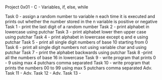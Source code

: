 Project 0x01 - C - Variables, if, else, while

Task 0 - assign a random number to variable n each time it is executed and prints out whether the number stored in the n variable is positive or negative
Task 1 - print the last digit of a random number
Task 2 - print alphabet in lowercase using putchar
Task 3 - print alphabet lower then upper case using putchar
Task 4 - print alphabet in lowercase except q and e using putchar
Task 5 - print all single digit numbers of base 10 starting from 0
Task 6 - print all single digit numbers not using variable char and using putchar
Task 7 - print the alphabet backwards using putchar
Task 8 -print all the numbers of base 16 in lowercase 
Task 9 - write program that prints 0 - 9 using max 4 putchars comma separated
Task 10 - write program that prints the numbers 00 to 99 using max 5 putchars comma separated
Adv. Task 11 -
Adv. Task 12 -
Adv. Task 13 - 
